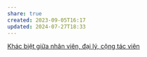 ```yaml
---
share: true
created: 2023-09-05T16:17
updated: 2024-07-27T18:33
---
```

[Khác biệt giữa nhân viên, đại lý, cộng tác viên](../../Kh%C3%A1c%20bi%E1%BB%87t%20gi%E1%BB%AFa%20nh%C3%A2n%20vi%C3%AAn,%20%C4%91%E1%BA%A1i%20l%C3%BD,%20c%E1%BB%99ng%20t%C3%A1c%20vi%C3%AAn.md)
